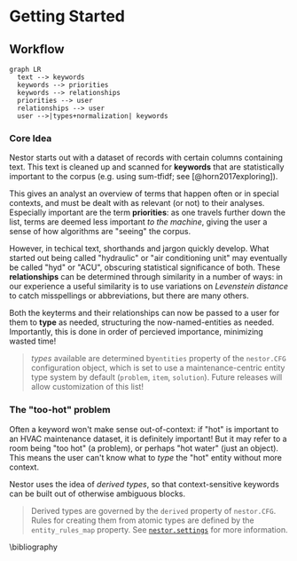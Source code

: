 # Getting Started
## Workflow 

```mermaid
graph LR
  text --> keywords
  keywords --> priorities
  keywords --> relationships
  priorities --> user
  relationships --> user
  user -->|types+normalization| keywords
```


### Core Idea

Nestor starts out with a dataset of records with certain columns containing text.
This text is cleaned up and scanned for **keywords** that are statistically important to the corpus (e.g. using sum-tfidf; see [@horn2017exploring]). 

This gives an analyst an overview of terms that happen often or in special contexts, and must be dealt with as relevant (or not) to their analyses.
Especially important are the term **priorities**: as one travels further down the list, terms are deemed less important *to the machine*, giving the user a sense of how algorithms are "seeing" the corpus. 

However, in techical text, shorthands and jargon quickly develop. 
What started out being called "hydraulic" or "air conditioning unit" may eventually be called "hyd" or "ACU", obscuring statistical significance of both. 
These **relationships** can be determined through similarity in a number of ways: in our experience a useful similarity is to use variations on *Levenstein distance* to catch misspellings or abbreviations, but there are many others. 

Both the keyterms and their relationships can now be passed to a user for them to **type** as needed, structuring the now-named-entities as needed. 
Importantly, this is done in order of percieved importance, minimizing wasted time!

> *types* available are determined by`entities` property of  the `nestor.CFG` configuration object, which is set to use a maintenance-centric entity type system by default (`problem`, `item`, `solution`). Future releases will allow customization of this list!

### The "too-hot" problem

Often a keyword won't make sense out-of-context: if "hot" is important to an HVAC maintenance dataset, it is definitely important! 
But it may refer to a room being "too hot" (a problem), or perhaps "hot water" (just an object). 
This means the user can't know what to *type* the "hot" entity without more context. 

Nestor uses the idea of *derived types*, so that context-sensitive keywords can be built out of otherwise ambiguous blocks. 

> Derived types are governed by the `derived` property of `nestor.CFG`. 
> Rules for creating them from atomic types are defined by the `entity_rules_map` property. See [`nestor.settings`](nestor/settings.md) for more information.  

\bibliography

